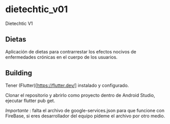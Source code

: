 # dietechtic_v01

Dietechtic V1

## Dietas

Aplicación de dietas para contrarrestar los efectos nocivos de enfermedades crónicas en el cuerpo de los usuarios.

## Building

Tener (Flutter)[https://flutter.dev/] instalado y configurado.

Clonar el repositorio y abrirlo como proyecto dentro de Android Studio, ejecutar flutter pub get.

_Importante_ : falta el archivo de google-services.json para que funcione con FireBase, si eres desarrollador del equipo pídeme el archivo por otro medio.
